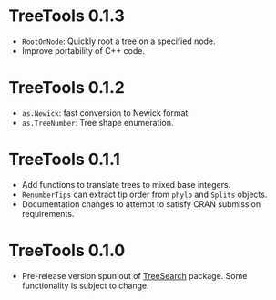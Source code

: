# TreeTools 0.1.3

- `RootOnNode`: Quickly root a tree on a specified node.
- Improve portability of C++ code.

# TreeTools 0.1.2
 
- `as.Newick`: fast conversion to Newick format.
- `as.TreeNumber`: Tree shape enumeration.

# TreeTools 0.1.1
 
- Add functions to translate trees to mixed base integers.
- `RenumberTips` can extract tip order from `phylo` and `Splits` objects.
- Documentation changes to attempt to satisfy CRAN submission requirements.

# TreeTools 0.1.0

- Pre-release version spun out of [TreeSearch](https://ms609.github.io/TreeSearch)
  package.  Some functionality is subject to change.

